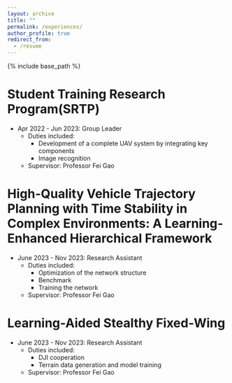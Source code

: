 ```yaml
---
layout: archive
title: ""
permalink: /experiences/
author_profile: true
redirect_from:
  - /resume
---
```


{% include base_path %}


Student Training Research Program(SRTP)
======
* Apr 2022 - Jun 2023: Group Leader
  * Duties included:
    * Development of a complete UAV system by integrating key components
    * Image recognition
  * Supervisor: Professor Fei Gao


High-Quality Vehicle Trajectory Planning with Time Stability in Complex Environments:
A Learning-Enhanced Hierarchical Framework
======
* June 2023 - Nov 2023: Research Assistant
  * Duties included:
    * Optimization of the network structure
    * Benchmark
    * Training the network
  * Supervisor: Professor Fei Gao
 
 Learning-Aided Stealthy Fixed-Wing
======
* June 2023 - Nov 2023: Research Assistant
  * Duties included:
    * DJI cooperation
    * Terrain data generation and model training
  * Supervisor: Professor Fei Gao 
